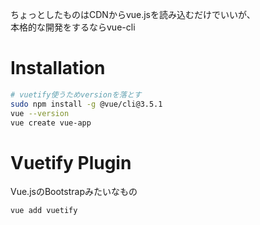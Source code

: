 ちょっとしたものはCDNからvue.jsを読み込むだけでいいが、   
本格的な開発をするならvue-cli

# Installation
```bash
# vuetify使うためversionを落とす
sudo npm install -g @vue/cli@3.5.1
vue --version
vue create vue-app
```

# Vuetify Plugin
Vue.jsのBootstrapみたいなもの

```bash
vue add vuetify
```
